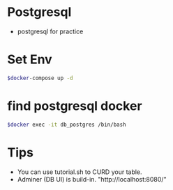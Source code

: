 # Postgresql

- postgresql for practice


# Set Env
```bash
$docker-compose up -d

```

# find postgresql docker
```bash
$docker exec -it db_postgres /bin/bash
```

# Tips
- You can use tutorial.sh to CURD your table.
- Adminer (DB UI) is build-in. "http://localhost:8080/"